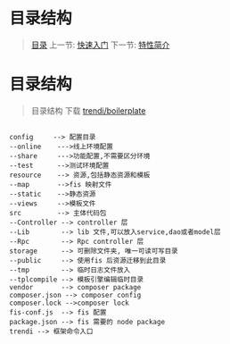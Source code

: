 #  目录结构

   > [目录](<index.md>)
   > 上一节: [快速入门](<1.2.md>)
   > 下一节: [特性简介](<1.4.md>)


   目录结构
========

> 目录结构  下载 [trendi/boilerplate](https://github.com/trendi/boilerplate)

```

config     --> 配置目录
--online    --->线上环境配置
--share     --->功能配置,不需要区分环境
--test      -->测试环境配置
resource    --> 资源,包括静态资源和模板
--map       -->fis 映射文件
--static    -->静态资源
--views     -->模板文件
src         --> 主体代码包
--Controller --> controller 层
--Lib        --> lib 文件,可以放入service,dao或者model层
--Rpc        --> Rpc controller 层
storage      --> 可删除文件夹, 唯一可读可写目录
--public     --> 使用fis 后资源迁移到此目录
--tmp        --> 临时日志文件放入
--tplcompile --> 模板引擎编辑临时目录
vendor       --> composer package
composer.json --> composer config
composer.lock -->composer lock
fis-conf.js  --> fis 配置
package.json --> fis 需要的 node package
trendi --> 框架命令入口

```